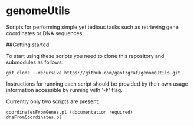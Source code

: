 # genomeUtils

Scripts for performing simple yet tedious tasks such as retrieving gene coordinates or DNA sequences.

##Getting started

To start using these scripts you need to clone this repository and submodules as follows:

    git clone --recursive https://github.com/gantzgraf/genomeUtils.git

Instructions for running each script should be provided by their own usage information accessible by running with '-h' flag. 

Currently only two scripts are present: 
    
    coordinatesFromGenes.pl (documentation required)
    dnaFromCoordinates.pl


